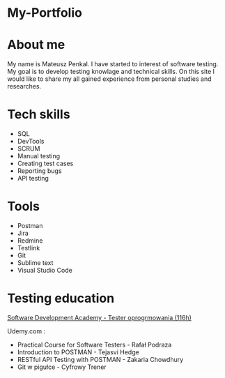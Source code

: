 # My-Portfolio

# About me

  My name is Mateusz Penkal. I have started to interest of software testing. My goal is to develop testing knowlage and technical skills. 
  On this site I would like to share my all gained experience from personal studies and researches.

# Tech skills
  - SQL
  - DevTools
  - SCRUM
  - Manual testing
  - Creating test cases
  - Reporting bugs
  - API testing

# Tools
  - Postman
  - Jira
  - Redmine
  - Testlink
  - Git
  - Sublime text
  - Visual Studio Code
  
  
# Testing education

  [Software Development Academy - Tester oprogrmowania (116h)](https://sdacademy.pl/kursy/software-tester/)
  
  Udemy.com :
  - Practical Course for Software Testers - Rafał Podraza
  - Introduction to POSTMAN - Tejasvi Hedge
  - RESTful API Testing with POSTMAN - Zakaria Chowdhury
  - Git w pigułce - Cyfrowy Trener
  
